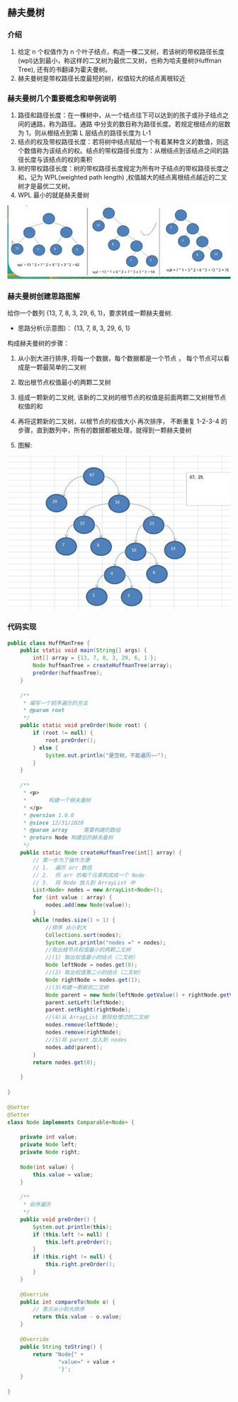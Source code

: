 ## 赫夫曼树

### 介绍

1)	给定 n 个权值作为 n 个叶子结点，构造一棵二叉树，若该树的带权路径长度(wpl)达到最小，称这样的二叉树为最优二叉树，也称为哈夫曼树(Huffman Tree), 还有的书翻译为霍夫曼树。
2)	赫夫曼树是带权路径长度最短的树，权值较大的结点离根较近
###	赫夫曼树几个重要概念和举例说明

1)	路径和路径长度：在一棵树中，从一个结点往下可以达到的孩子或孙子结点之间的通路，称为路径。通路
中分支的数目称为路径长度。若规定根结点的层数为 1，则从根结点到第 L 层结点的路径长度为 L-1
2)	结点的权及带权路径长度：若将树中结点赋给一个有着某种含义的数值，则这个数值称为该结点的权。结点的带权路径长度为：从根结点到该结点之间的路径长度与该结点的权的乘积
3)	树的带权路径长度：树的带权路径长度规定为所有叶子结点的带权路径长度之和，记为 WPL(weighted path length) ,权值越大的结点离根结点越近的二叉树才是最优二叉树。
4)	WPL 最小的就是赫夫曼树

![HeffmanTree01](img/heffman/HeffmanTree01.jpg)

### 赫夫曼树创建思路图解

给你一个数列 {13, 7, 8, 3, 29, 6, 1}，要求转成一颗赫夫曼树.

- 思路分析(示意图)：
{13, 7, 8, 3, 29, 6, 1}

构成赫夫曼树的步骤：
1)	从小到大进行排序, 将每一个数据，每个数据都是一个节点 ， 每个节点可以看成是一颗最简单的二叉树
2)	取出根节点权值最小的两颗二叉树
3)	组成一颗新的二叉树, 该新的二叉树的根节点的权值是前面两颗二叉树根节点权值的和
 
4)	再将这颗新的二叉树，以根节点的权值大小  再次排序，  不断重复	1-2-3-4 的步骤，直到数列中，所有的数据都被处理，就得到一颗赫夫曼树
5)	图解:

![HeffmanTree02](img/heffman/HeffmanTree02.jpg)

### 代码实现

```java
public class HuffManTree {
    public static void main(String[] args) {
        int[] array = {13, 7, 8, 3, 29, 6, 1 };
        Node huffmanTree = createHuffmanTree(array);
        preOrder(huffmanTree);
    }

    /**
     * 编写一个前序遍历的方法
     * @param root
     */
    public static void preOrder(Node root) {
        if (root != null) {
            root.preOrder();
        } else {
            System.out.println("是空树，不能遍历~~");
        }
    }

    /**
     * <p>
     *       构建一个赫夫曼树
     * </p>
     * @version 1.0.0
     * @since 12/31/2020
     * @param array     需要构建的数组
     * @return Node 构建后的赫夫曼树
     */
    public static Node createHuffmanTree(int[] array) {
        // 第一步为了操作方便
        // 1.  遍历 arr 数组
        // 2.  将 arr 的每个元素构成成一个 Node
        // 3.  将 Node 放入到 ArrayList 中
        List<Node> nodes = new ArrayList<Node>();
        for (int value : array) {
            nodes.add(new Node(value));
        }
        while (nodes.size() > 1) {
            //排序 从小到大
            Collections.sort(nodes);
            System.out.println("nodes =" + nodes);
            //取出根节点权值最小的两颗二叉树
            //(1) 取出权值最小的结点（二叉树）
            Node leftNode = nodes.get(0);
            //(2) 取出权值第二小的结点（二叉树）
            Node rightNode = nodes.get(1);
            //(3)构建一颗新的二叉树
            Node parent = new Node(leftNode.getValue() + rightNode.getValue());
            parent.setLeft(leftNode);
            parent.setRight(rightNode);
            //(4)从 ArrayList 删除处理过的二叉树
            nodes.remove(leftNode);
            nodes.remove(rightNode);
            //(5)将 parent 加入到 nodes
            nodes.add(parent);
        }
        return nodes.get(0);

    }

}

@Getter
@Setter
class Node implements Comparable<Node> {

    private int value;
    private Node left;
    private Node right;

    Node(int value) {
        this.value = value;
    }

    /**
     * 前序遍历
     */
    public void preOrder() {
        System.out.println(this);
        if (this.left != null) {
            this.left.preOrder();
        }
        if (this.right != null) {
            this.right.preOrder();
        }
    }

    @Override
    public int compareTo(Node o) {
        // 表示从小到大排序
        return this.value - o.value;
    }

    @Override
    public String toString() {
        return "Node{" +
                "value=" + value +
                '}';
    }

}
```



